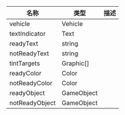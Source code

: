 | 名称 | 类型 | 描述 |
| ----------- | ----------- | ----------- |
| vehicle | Vehicle |  |
| textIndicator | Text |  |
| readyText | string |  |
| notReadyText | string |  |
| tintTargets | Graphic[] |  |
| readyColor | Color |  |
| notReadyColor | Color |  |
| readyObject | GameObject |  |
| notReadyObject | GameObject |  |

